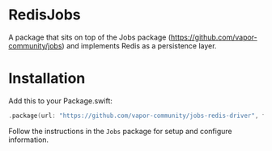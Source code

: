 # RedisJobs

A package that sits on top of the Jobs package (https://github.com/vapor-community/jobs) and implements Redis as a persistence layer. 

# Installation
Add this to your Package.swift:

```swift
.package(url: "https://github.com/vapor-community/jobs-redis-driver", from: "0.1.0")
```

Follow the instructions in the `Jobs` package for setup and configure information. 

